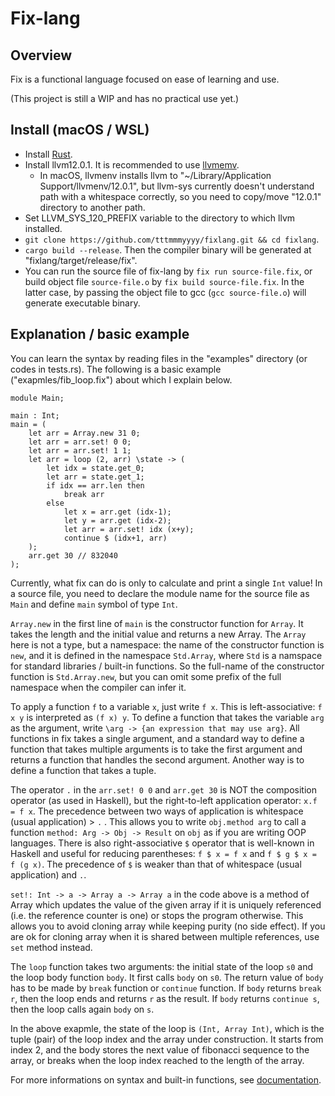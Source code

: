 Fix-lang
====

## Overview

Fix is a functional language focused on ease of learning and use.

(This project is still a WIP and has no practical use yet.)

## Install (macOS / WSL)

- Install [Rust](https://www.rust-lang.org/tools/install).
- Install llvm12.0.1. It is recommended to use [llvmemv](https://crates.io/crates/llvmenv).
    - In macOS, llvmenv installs llvm to "~/Library/Application Support/llvmenv/12.0.1", but llvm-sys currently doesn't understand path with a whitespace correctly, so you need to copy/move "12.0.1" directory to another path.
- Set LLVM_SYS_120_PREFIX variable to the directory to which llvm installed.
- `git clone https://github.com/tttmmmyyyy/fixlang.git && cd fixlang`.
- `cargo build --release`. Then the compiler binary will be generated at "fixlang/target/release/fix". 
- You can run the source file of fix-lang by `fix run source-file.fix`, or build object file `source-file.o` by `fix build source-file.fix`. In the latter case, by passing the object file to gcc (`gcc source-file.o`) will generate executable binary.

## Explanation / basic example

You can learn the syntax by reading files in the "examples" directory (or codes in tests.rs). The following is a basic example ("exapmles/fib_loop.fix") about which I explain below.

```
module Main;

main : Int;
main = (
    let arr = Array.new 31 0;
    let arr = arr.set! 0 0;
    let arr = arr.set! 1 1;
    let arr = loop (2, arr) \state -> (
        let idx = state.get_0;
        let arr = state.get_1;        
        if idx == arr.len then 
            break arr
        else
            let x = arr.get (idx-1);
            let y = arr.get (idx-2);
            let arr = arr.set! idx (x+y);
            continue $ (idx+1, arr)
    );
    arr.get 30 // 832040
);
```
Currently, what fix can do is only to calculate and print a single `Int` value! In a source file, you need to declare the module name for the source file as `Main` and define `main` symbol of type `Int`.

`Array.new` in the first line of `main` is the constructor function for `Array`. It takes the length and the initial value and returns a new Array. The `Array` here is not a type, but a namespace: the name of the constructor function is `new`, and it is defined in the namespace `Std.Array`, where `Std` is a namspace for standard libraries / built-in functions. So the full-name of the constructor function is `Std.Array.new`, but you can omit some prefix of the full namespace when the compiler can infer it.

To apply a function `f` to a variable `x`, just write `f x`. This is left-associative: `f x y` is interpreted as `(f x) y`. To define a function that takes the variable `arg` as the argument, write `\arg -> {an expression that may use arg}`. All functions in fix takes a single argument, and a standard way to define a function that takes multiple arguments is to take the first argument and returns a function that handles the second argument. Another way is to define a function that takes a tuple.

The operator `.` in the `arr.set! 0 0` and `arr.get 30` is NOT the composition operator (as used in Haskell), but the right-to-left application operator: `x.f = f x`. The precedence between two ways of application is whitespace (usual application) > `.` . This allows you to write `obj.method arg` to call a function `method: Arg -> Obj -> Result` on `obj` as if you are writing OOP languages. There is also right-associative `$` operator that is well-known in Haskell and useful for reducing parentheses: `f $ x = f x` and `f $ g $ x = f (g x)`. The precedence of `$` is weaker than that of whitespace (usual application) and `.`.

`set!: Int -> a -> Array a -> Array a` in the code above is a method of Array which updates the value of the given array if it is uniquely referenced (i.e. the reference counter is one) or stops the program otherwise. This allows you to avoid cloning array while keeping purity (no side effect). If you are ok for cloning array when it is shared between multiple references, use `set` method instead.

The `loop` function takes two arguments: the initial state of the loop `s0` and the loop body function `body`. It first calls `body` on `s0`. The return value of `body` has to be made by `break` function or `continue` function. If `body` returns `break r`, then the loop ends and returns `r` as the result. If `body` returns `continue s`, then the loop calls again `body` on `s`.

In the above exapmle, the state of the loop is `(Int, Array Int)`, which is the tuple (pair) of the loop index and the array under construction. It starts from index 2, and the body stores the next value of fibonacci sequence to the array, or breaks when the loop index reached to the length of the array.

For more informations on syntax and built-in functions, see [documentation](/Documentation.md).